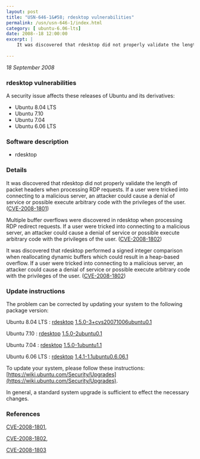 ```yaml
---
layout: post
title: "USN-646-1&#58; rdesktop vulnerabilities"
permalink: /usn/usn-646-1/index.html
category: [ ubuntu-6.06-lts]
date: 2008--18 12:00:00
excerpt: |
    It was discovered that rdesktop did not properly validate the length of packet headers when processing RDP requests. If a user were tricked into connecting to a malicious server, an attacker could cause a denial of service or possible execute arbitrary code with the privileges of the user. ([CVE-2008-1801](http://people.ubuntu.com/~ubuntu-security/cve/CVE-2008-1801))
    
--- 
```

 
 

*18 September 2008*

### rdesktop vulnerabilities

A security issue affects these releases of Ubuntu and its derivatives:

* Ubuntu 8.04 LTS
* Ubuntu 7.10
* Ubuntu 7.04
* Ubuntu 6.06 LTS

### Software description

* rdesktop 

### Details

It was discovered that rdesktop did not properly validate the length of packet headers when processing RDP requests. If a user were tricked into connecting to a malicious server, an attacker could cause a denial of service or possible execute arbitrary code with the privileges of the user. ([CVE-2008-1801](http://people.ubuntu.com/~ubuntu-security/cve/CVE-2008-1801))

Multiple buffer overflows were discovered in rdesktop when processing RDP redirect requests. If a user were tricked into connecting to a malicious server, an attacker could cause a denial of service or possible execute arbitrary code with the privileges of the user. ([CVE-2008-1802](http://people.ubuntu.com/~ubuntu-security/cve/CVE-2008-1802))

It was discovered that rdesktop performed a signed integer comparison when reallocating dynamic buffers which could result in a heap-based overflow. If a user were tricked into connecting to a malicious server, an attacker could cause a denial of service or possible execute arbitrary code with the privileges of the user. ([CVE-2008-1802](http://people.ubuntu.com/~ubuntu-security/cve/CVE-2008-1802)) 

### Update instructions

The problem can be corrected by updating your system to the following package version:

Ubuntu 8.04 LTS
 : [rdesktop](https://launchpad.net/ubuntu/+source/rdesktop) <span> [1.5.0-3+cvs20071006ubuntu0.1](https://launchpad.net/ubuntu/+source/rdesktop/1.5.0-3+cvs20071006ubuntu0.1) </span> 

Ubuntu 7.10
 : [rdesktop](https://launchpad.net/ubuntu/+source/rdesktop) <span> [1.5.0-2ubuntu0.1](https://launchpad.net/ubuntu/+source/rdesktop/1.5.0-2ubuntu0.1) </span> 

Ubuntu 7.04
 : [rdesktop](https://launchpad.net/ubuntu/+source/rdesktop) <span> [1.5.0-1ubuntu1.1](https://launchpad.net/ubuntu/+source/rdesktop/1.5.0-1ubuntu1.1) </span> 

Ubuntu 6.06 LTS
 : [rdesktop](https://launchpad.net/ubuntu/+source/rdesktop) <span> [1.4.1-1.1ubuntu0.6.06.1](https://launchpad.net/ubuntu/+source/rdesktop/1.4.1-1.1ubuntu0.6.06.1) </span> 

To update your system, please follow these instructions: [https://wiki.ubuntu.com/Security/Upgrades](https://wiki.ubuntu.com/Security/Upgrades).

In general, a standard system upgrade is sufficient to effect the necessary changes. 

### References

 
 [CVE-2008-1801](http://people.ubuntu.com/~ubuntu-security/cve/CVE-2008-1801), 

 [CVE-2008-1802](http://people.ubuntu.com/~ubuntu-security/cve/CVE-2008-1802), 

 [CVE-2008-1803](http://people.ubuntu.com/~ubuntu-security/cve/CVE-2008-1803)
 

